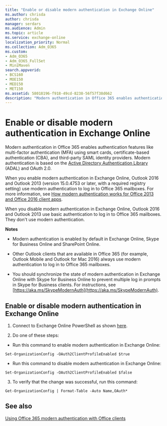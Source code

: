 ```yaml
---
title: "Enable or disable modern authentication in Exchange Online"
ms.author: chrisda
author: chrisda
manager: serdars
ms.audience: Admin
ms.topic: article
ms.service: exchange-online
localization_priority: Normal
ms.collection: Adm_O365
ms.custom:
- Adm_O365
- Adm_O365_FullSet
- MiniMaven
search.appverid:
- BCS160
- MOE150
- MED150
- MET150
ms.assetid: 58018196-f918-49cd-8238-56f57f38d662
description: "Modern authentication in Office 365 enables authentication features like multi-factor authentication (MFA) using smart cards, certificate-based authentication (CBA), and third-party SAML identity providers. Modern authentication is based on the Active Directory Authentication Library (ADAL) and OAuth 2.0."
---
```


# Enable or disable modern authentication in Exchange Online

Modern authentication in Office 365 enables authentication features like multi-factor authentication (MFA) using smart cards, certificate-based authentication (CBA), and third-party SAML identity providers. Modern authentication is based on the [Active Directory Authentication Library](https://go.microsoft.com/fwlink/p/?LinkId=717281) (ADAL) and OAuth 2.0. 
  
When you enable modern authentication in Exchange Online, Outlook 2016 and Outlook 2013 (version 15.0.4753 or later, with a required registry setting) use modern authentication to log in to Office 365 mailboxes. For more information, see [How modern authentication works for Office 2013 and Office 2016 client apps](https://support.office.com/article/e4c45989-4b1a-462e-a81b-2a13191cf517).
  
When you disable modern authentication in Exchange Online, Outlook 2016 and Outlook 2013 use basic authentication to log in to Office 365 mailboxes. They don't use modern authentication.
  
 **Notes**
  
- Modern authentication is enabled by default in Exchange Online, Skype for Business Online and SharePoint Online.
    
- Other Outlook clients that are available in Office 365 (for example, Outlook Mobile and Outlook for Mac 2016) always use modern authentication to log in to Office 365 mailboxes.
    
- You should synchronize the state of modern authentication in Exchange Online with Skype for Business Online to prevent multiple log in prompts in Skype for Business clients. For instructions, see [https://aka.ms/SkypeModernAuth](https://aka.ms/SkypeModernAuth).
    
## Enable or disable modern authentication in Exchange Online

1. Connect to Exchange Online PowerShell as shown [here](https://go.microsoft.com/fwlink/p/?LinkID=534121).
    
2. Do one of these steps:
    
  - Run this command to enable modern authentication in Exchange Online:
    
  ```
  Set-OrganizationConfig -OAuth2ClientProfileEnabled $true
  ```

  - Run this command to disable modern authentication in Exchange Online:
    
  ```
  Set-OrganizationConfig -OAuth2ClientProfileEnabled $false
  ```

3. To verify that the change was successful, run this command:
    
  ```
  Get-OrganizationConfig | Format-Table -Auto Name,OAuth*
  ```

## See also

[Using Office 365 modern authentication with Office clients](https://support.office.com/article/776c0036-66fd-41cb-8928-5495c0f9168a)

